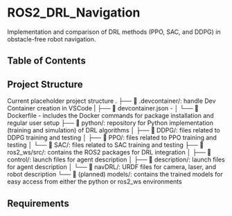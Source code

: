 # ROS2_DRL_Navigation
Implementation and comparison of DRL methods (PPO, SAC, and DDPG) in obstacle-free robot navigation.

## Table of Contents

## Project Structure
Current placeholder project structure
.
├── 📂 .devcontainer/: handle Dev Container creation in VSCode
|   ├── 📄 devcontainer.json - 
│   └── 📄 Dockerfile - includes the Docker commands for package installation and regular user setup
├── 📂 python/: repository for Python implementation (training and simulation) of DRL algorithms
│   ├── 📂 DDPG/: files related to DDPG training and testing
│   ├── 📂 PPO/: files related to PPO training and testing
│   └── 📂 SAC/: files related to SAC training and testing
├── 📂 ros2_ws/src/: contains the ROS2 packages for DRL integration
│   ├── 📂 control/: launch files for agent description
│   ├── 📂 description/: launch files for agent description
│   └── 📂 navDRL/: URDF files for camera, laser, and robot description
└── 📂 (planned) models/: contains the trained models for easy access from either the python or ros2_ws environments 


## Requirements
